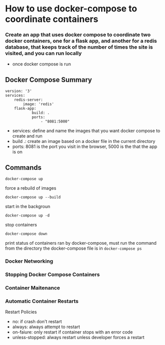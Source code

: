 # How to use docker-compose to coordinate containers

### Create an app that uses docker compose to coordinate two docker containers, one for a flask app, and another for a redis database, that keeps track of the number of times the site is visited, and you can run locally
* once docker compose is run

## Docker Compose Summary
```
version: '3'
services: 
    redis-server:
        image: 'redis' 
    flask-app:
            build: .
            ports:
                - "8081:5000"
```

* services: define and name the images that you want docker compose to create and run
* build .: create an image based on a docker file in the current directory
* ports: 8081 is the port you visit in the browser, 5000 is the that the app is on

## Commands

`docker-compose up`

force a rebuild of images

`docker-compose up --build`

start in the backgroun

`docker-compose up -d`

stop containers

`docker-compose down`

print status of containers ran by docker-compose, must run the command from the directory the docker-compose file is in
`docker-compose ps`

### Docker Networking
### Stopping Docker Compose Containers
### Container Maitenance
### Automatic Container Restarts
Restart Policies
* no: if crash don't restart
* always: always attempt to restart
* on-faiure: only restart if container stops with an error code 
* unless-stopped: always restart unless developer forces a restart
